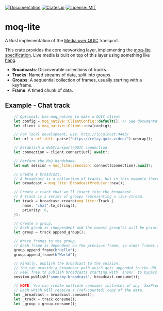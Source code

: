 [![Documentation](https://docs.rs/moq-lite/badge.svg)](https://docs.rs/moq-lite/)
[![Crates.io](https://img.shields.io/crates/v/moq-lite.svg)](https://crates.io/crates/moq-lite)
[![License: MIT](https://img.shields.io/badge/License-MIT-blue.svg)](LICENSE-MIT)

# moq-lite

A Rust implementation of the [Media over QUIC](https://quic.video) transport.

This crate provides the core networking layer, implementing the [moq-lite specification](https://datatracker.ietf.org/doc/draft-lcurley-moq-lite/).
Live media is built on top of this layer using something like [hang](../hang).

- **Broadcasts**: Discoverable collections of tracks.
- **Tracks**: Named streams of data, split into groups.
- **Groups**: A sequential collection of frames, usually starting with a keyframe.
- **Frame**: A timed chunk of data.

## Example - Chat track
```rust
	// Optional: Use moq_native to make a QUIC client.
    let config = moq_native::ClientConfig::default(); // See documentation
	let client = moq_native::Client::new(config);

	// For local development, use: http://localhost:4443/
	let url = url::Url::parse("https://relay.quic.video/").unwrap();

	// Establish a WebTransport/QUIC connection.
	let connection = client.connect(url).await?;

	// Perform the MoQ handshake.
	let mut session = moq_lite::Session::connect(connection).await?;

	// Create a broadcast.
	// A broadcast is a collection of tracks, but in this example there's just one.
	let broadcast = moq_lite::BroadcastProducer::new();

	// Create a track that we'll insert into the broadcast.
	// A track is a series of groups representing a live stream.
	let track = broadcast.create(moq_lite::Track {
		name: "chat".to_string(),
		priority: 0,
	});

	// Create a group.
	// Each group is independent and the newest group(s) will be prioritized.
	let group = track.append_group();

	// Write frames to the group.
	// Each frame is dependent on the previous frame, so older frames are prioritized.
	group.append_frame(b"Hello");
	group.append_frame(b"World");

	// Finally, publish the broadcast to the session.
	// You can provide a broadcast path which gets appended to the URL.
	// Feel free to publish broadcasts starting with `anon/` to bypass authentication.
	session.publish("anon/my-broadcast", broadcast.consume());

	// NOTE: You can create multiple consumer instances of any `XxxProducer`
	// Each which will receive a (ref-counted) copy of the data.
	let _broadcast = broadcast.consume();
	let _track = track.consume();
	let _group = group.consume();
```
